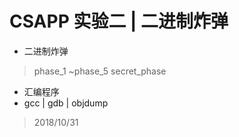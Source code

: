 # CSAPP 实验二 | 二进制炸弹
* 二进制炸弹
> phase_1 ~phase_5 
> secret_phase
* 汇编程序
* gcc | gdb | objdump
> 2018/10/31